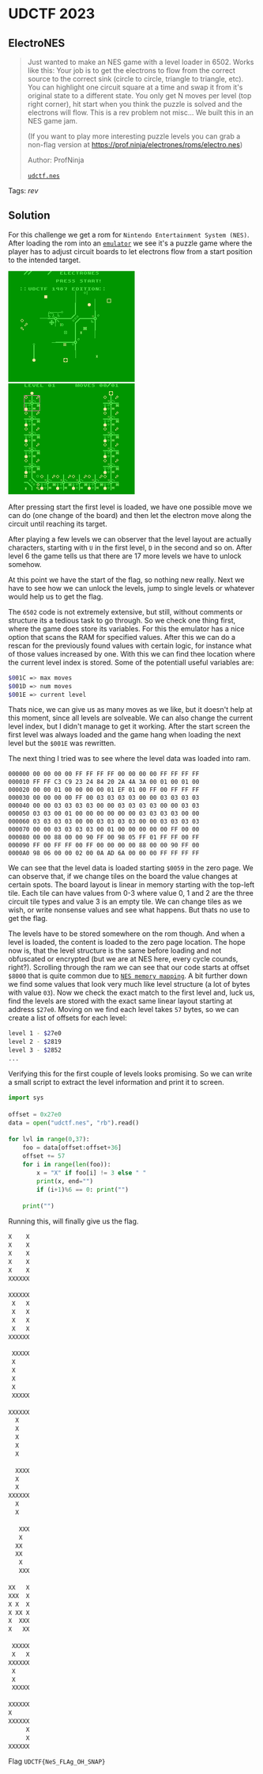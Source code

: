 # UDCTF 2023

## ElectroNES

> Just wanted to make an NES game with a level loader in 6502. Works like this: Your job is to get the electrons to flow from the correct source to the correct sink (circle to circle, triangle to triangle, etc). You can highlight one circuit square at a time and swap it from it's original state to a different state. You only get N moves per level (top right corner), hit start when you think the puzzle is solved and the electrons will flow. This is a rev problem not misc... We built this in an NES game jam.
> 
> (If you want to play more interesting puzzle levels you can grab a non-flag version at https://prof.ninja/electrones/roms/electro.nes)
>
>  Author: ProfNinja
>
> [`udctf.nes`](udctf.nes)

Tags: _rev_

## Solution
For this challenge we get a rom for `Nintendo Entertainment System (NES)`. After loading the rom into an [`emulator`](https://fceux.com/web/home.html) we see it's a puzzle game where the player has to adjust circuit boards to let electrons flow from a start position to the intended target.

![](main-screen.png) ![](level-1.png)

After pressing start the first level is loaded, we have one possible move we can do (one change of the board) and then let the electron move along the circuit until reaching its target.

After playing a few levels we can observer that the level layout are actually characters, starting with `U` in the first level, `D` in the second and so on. After level 6 the game tells us that there are 17 more levels we have to unlock somehow.

At this point we have the start of the flag, so nothing new really. Next we have to see how we can unlock the levels, jump to single levels or whatever would help us to get the flag.

The `6502` code is not extremely extensive, but still, without comments or structure its a tedious task to go through. So we check one thing first, where the game does store its variables. For this the emulator has a nice option that scans the RAM for specified values. After this we can do a rescan for the previously found values with certain logic, for instance what of those values increased by one. With this we can find thee location where the current level index is stored. Some of the potentiall useful variables are:

```bash
$001C => max moves
$001D => num moves
$001E => current level
```

Thats nice, we can give us as many moves as we like, but it doesn't help at this moment, since all levels are solveable. We can also change the current level index, but I didn't manage to get it working. After the start screen the first level was always loaded and the game hang when loading the next level but the `$001E` was rewritten. 

The next thing I tried was to see where the level data was loaded into ram. 

``` 
000000 00 00 00 00 FF FF FF FF 00 00 00 00 FF FF FF FF 
000010 FF FF C3 C9 23 24 84 20 2A 4A 3A 00 01 00 01 00 
000020 00 00 01 00 00 00 00 01 EF 01 00 FF 00 FF FF FF 
000030 00 00 00 00 FF 00 03 03 03 03 00 00 03 03 03 03 
000040 00 00 03 03 03 03 00 00 03 03 03 03 00 00 03 03 
000050 03 03 00 01 00 00 00 00 00 00 03 03 03 03 00 00 
000060 03 03 03 03 00 00 03 03 03 03 00 00 03 03 03 03 
000070 00 00 03 03 03 03 00 01 00 00 00 00 00 FF 00 00 
000080 00 00 88 00 00 90 FF 00 98 05 FF 01 FF FF 00 FF 
000090 FF 00 FF FF 00 FF 00 00 00 00 88 00 00 90 FF 00
0000A0 98 06 00 00 02 00 0A AD 6A 00 00 00 FF FF FF FF
```

We can see that the level data is loaded starting `$0059` in the zero page. We can observe that, if we change tiles on the board the value changes at certain spots. The board layout is linear in memory starting with the top-left tile. Each tile can have values from 0-3 where value 0, 1 and 2 are the three circuit tile types and value 3 is an empty tile. We can change tiles as we wish, or write nonsense values and see what happens. But thats no use to get the flag.

The levels have to be stored somewhere on the rom though. And when a level is loaded, the content is loaded to the zero page location. The hope now is, that the level structure is the same before loading and not obfuscated or encrypted (but we are at NES here, every cycle counds, right?). Scrolling through the ram we can see that our code starts at offset `$8000` that is quite common due to [`NES memory mapping`](https://github.com/solidajenjo/NES-Emulator/blob/master/DragoNES/DragoNES/docs/nesmemorymapping.txt). A bit further down we find some values that look very much like level structure (a lot of bytes with value `03`). Now we check the exact match to the first level and, luck us, find the levels are stored with the exact same linear layout starting at address `$27e0`. Moving on we find each level takes `57` bytes, so we can create a list of offsets for each level:

```bash
level 1 - $27e0
level 2 - $2819
level 3 - $2852
...
```

Verifying this for the first couple of levels looks promising. So we can write a small script to extract the level information and print it to screen.

```python
import sys

offset = 0x27e0
data = open("udctf.nes", "rb").read()

for lvl in range(0,37):
    foo = data[offset:offset+36]
    offset += 57
    for i in range(len(foo)):
        x = "X" if foo[i] != 3 else " "
        print(x, end="")
        if (i+1)%6 == 0: print("")

    print("")
```

Running this, will finally give us the flag.

```bash
X    X
X    X
X    X
X    X
X    X
XXXXXX

XXXXXX
 X   X
 X   X
 X   X
 X   X
XXXXXX

 XXXXX
 X
 X
 X
 X
 XXXXX

XXXXXX
  X
  X
  X
  X
  X

  XXXX
  X
  X
XXXXXX
  X
  X

   XXX
   X
  XX
  XX
   X
   XXX

XX   X
XXX  X
X X  X
X XX X
X  XXX
X   XX

 XXXXX
 X   X
XXXXXX
 X
 X
 XXXXX

XXXXXX
X
XXXXXX
     X
     X
XXXXXX
```

Flag `UDCTF{NeS_FLAg_OH_SNAP}`
